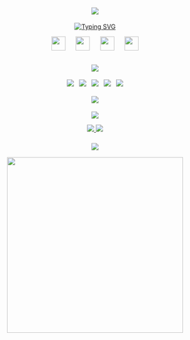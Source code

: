 <h1 align="center">
  <a>
    <img src="https://i.imgur.com/KyOW2Ku.png"/>   
  </a>
</h1>
<p align="center">
  <a href="https://git.io/typing-svg"> 
    <img src="https://readme-typing-svg.demolab.com?font=Fira+Code&weight=600&size=32&pause=1000&color=bf91f3&center=true&vCenter=true&random=false&height=40&lines=Unity+Developer+++" alt="Typing SVG" />
  </a>
</p>
<p align="center">
  <a href="https://www.linkedin.com/in/leanid-rusetski" target="_blank" title="LinkedIn">
    <img height="32" width="32" src="https://cdn.simpleicons.org/linkedin/0A66C2"/></a>
  &nbsp;&nbsp;&nbsp;&nbsp;
  <a href="https://t.me/leonnik28" target="_blank" title="Telegram">
    <img height="32" width="32" src="https://cdn.simpleicons.org/telegram/26A5E4"/></a>
  &nbsp;&nbsp;&nbsp;&nbsp;
  <a href="https://hh.ru/resume/586fa153ff0c3e24000039ed1f797931727032" target="_blank" title="HeadHunter">
    <img height="32" width="32" src="https://upload.wikimedia.org/wikipedia/commons/thumb/7/79/HeadHunter_logo.png/200px-HeadHunter_logo.png"/></a>
  &nbsp;&nbsp;&nbsp;&nbsp;
  <a href="https://drive.google.com/file/d/1doJmcNMIgmaRnrYpyrFVw4sMbeWQgPGb/view?usp=sharing" target="_blank" title="CV">
    <img height="32" width="32" src="https://cdn.simpleicons.org/read.cv/111111"/></a>
</p>
<h2 align="center">
  <a>
    <img src="https://i.imgur.com/FtE9Wjg.png"/>   
  </a>
</h2>
<p align="center">
  <a href="https://unity.com/" rel="nofollow" >
    <img src="https://img.shields.io/badge/unity-1a1b27?logo=unity"/></a>
    &nbsp;
    <img src="https://img.shields.io/badge/CSharp-1a1b27?logo=csharp"/></a>
    &nbsp;
    <img src="https://img.shields.io/badge/git-1a1b27?logo=git"/></a>
    &nbsp;
    <img src="https://img.shields.io/badge/blender-1a1b27?logo=blender"/></a>
    &nbsp;
    <img src="https://img.shields.io/badge/C++-1a1b27?logo=cplusplus"/></a>
  </a>
</p>
<h4 align="center">
    <a>
    <img src="https://i.imgur.com/yeYr1Oy.png"/>   
  </a>
</h4>
<p align="center">
  <picture>
    <a href="https://github.com/leonnik28/GalaxyGunner">
      <img src="https://github-readme-stats.vercel.app/api/pin?username=leonnik28&repo=GalaxyGunner&theme=tokyonight"/>
    </a>
  </picture>
</p>
<p align="center">
  <picture>
    <a href="https://github.com/leonnik28/ClickerAdventuresGame">
      <img src="https://github-readme-stats.vercel.app/api/pin?username=leonnik28&repo=ClickerAdventuresGame&theme=tokyonight"/>
    </a>
  </picture>
  <picture>
    <a href="https://github.com/leonnik28/CubeMatchingGame">
      <img src="https://github-readme-stats.vercel.app/api/pin?username=leonnik28&repo=CubeMatchingGame&theme=tokyonight"/>
    </a>
  </picture>
</p>
<h3 align="center">
    <a>
    <img src="https://i.imgur.com/A0IXKwl.png"/>   
  </a>
</h3>
<p align="center">
 <a><img src="https://github-readme-stats.vercel.app/api/top-langs/?username=leonnik28&layout=donut&theme=tokyonight" width="400"/></a> 
</p>

